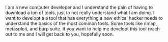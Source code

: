 I am a new computer developer and I understand the pain of having to download a ton of tools, just to not really understand what I am doing. I want to developt a a tool that has everything a new ethical hacker needs to understand the basics of the most common tools. Some tools like nmap, metasploit, and burp suite.
If you want to help me developt this tool reach out to me and I will get back to you, hopefully soon.
